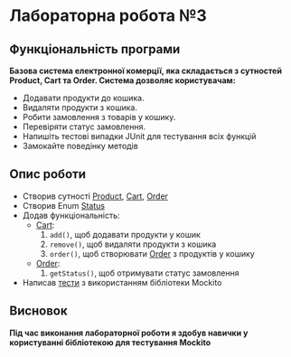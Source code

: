 # Лабораторна робота №3

## Функціональність програми

**Базова система електронної комерції, яка складається з сутностей Product, Cart та Order. Система дозволяє користувачам:**

- Додавати продукти до кошика.
- Видаляти продукти з кошика.
- Робити замовлення з товарів у кошику.
- Перевіряти статус замовлення.
- Напишіть тестові випадки JUnit для тестування всіх функцій
- Замокайте поведінку методів

## Опис роботи

- Створив сутності [Product], [Cart], [Order]
- Створив Enum [Status]
- Додав функціональність:
    - [Cart]:
        1. `add()`, щоб додавати продукти у кошик
        2. `remove()`, щоб видаляти продукти з кошика
        3. `order()`, щоб створювати [Order] з продуктів у кошику
    - [Order]:
        1. `getStatus()`, щоб отримувати статус замовлення
- Написав [тести] з використанням бібліотеки Mockito

## Висновок

**Під час виконання лабораторної роботи я здобув навички у користуванні бібліотекою для тестування Mockito**

[Product]: Product.java
[Cart]: Cart.java
[Order]: Order.java
[Status]: Status.java
[тести]: ../../../../../test/java/org/example/lab_3/CartTest.java